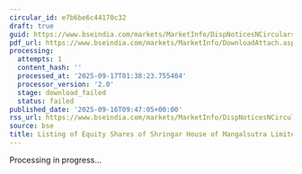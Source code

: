 ```yaml
---
circular_id: e7b6be6c44170c32
draft: true
guid: https://www.bseindia.com/markets/MarketInfo/DispNoticesNCirculars.aspx?Noticeid={77D9300D-7F77-4514-ACC1-8116A17228B5}&noticeno=20250916-18&dt=09/16/2025&icount=18&totcount=79&flag=0
pdf_url: https://www.bseindia.com/markets/MarketInfo/DownloadAttach.aspx?id=20250916-18&attachedId=
processing:
  attempts: 1
  content_hash: ''
  processed_at: '2025-09-17T01:38:23.755404'
  processor_version: '2.0'
  stage: download_failed
  status: failed
published_date: '2025-09-16T09:47:05+00:00'
rss_url: https://www.bseindia.com/markets/MarketInfo/DispNoticesNCirculars.aspx?Noticeid={77D9300D-7F77-4514-ACC1-8116A17228B5}&noticeno=20250916-18&dt=09/16/2025&icount=18&totcount=79&flag=0
source: bse
title: Listing of Equity Shares of Shringar House of Mangalsutra Limited
---
```


Processing in progress...